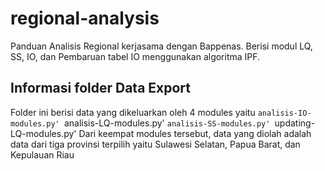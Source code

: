 # regional-analysis
Panduan Analisis Regional kerjasama dengan Bappenas. Berisi modul LQ, SS, IO, dan Pembaruan tabel IO menggunakan algoritma IPF.

## Informasi folder Data Export
Folder ini berisi data yang dikeluarkan oleh 4 modules yaitu `analisis-IO-modules.py' `analisis-LQ-modules.py' `analisis-SS-modules.py' `updating-LQ-modules.py'
Dari keempat modules tersebut, data yang diolah adalah data dari tiga provinsi terpilih yaitu Sulawesi Selatan, Papua Barat, dan Kepulauan Riau
